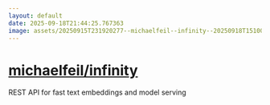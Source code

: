 ```yaml
---
layout: default
date: 2025-09-18T21:44:25.767363
image: assets/20250915T231920277--michaelfeil--infinity--20250918T151005657--cropped.png
---
```


# [michaelfeil/infinity](https://github.com/michaelfeil/infinity)

REST API for fast text embeddings and model serving
